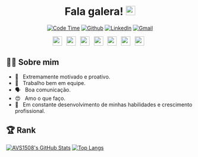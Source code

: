<h1 align="center"> Fala galera! <img src="https://media.giphy.com/media/hvRJCLFzcasrR4ia7z/giphy.gif" width="25px"></h1>

<p align="center">
  <a href="https://github.com/goncadanilo/"><img alt="Code Time" src="https://img.shields.io/endpoint?style=flat&url=https://codetime-api.datreks.com/badge/766?logoColor=white%26project=%26recentMS=0%26showProject=false" /></a>
 <a href="https://github.com/goncadanilo/"><img alt="Github" src="https://img.shields.io/badge/Github-goncadanilo-blueviolet?logo=github"></a>
 <a href="https://www.linkedin.com/in/goncadanilo/"><img alt="LinkedIn" src="https://img.shields.io/badge/LinkedIn-Danilo_Gonçalves-blue?logo=linkedin"></a>
 <a href="mailto:gonca.danilo@gmal.com"><img alt="Gmail" src="https://img.shields.io/badge/Gmail-gonca.danilo@gmail.com-red?logo=gmail"></a>
</p>

<p align="center">
  <img height="25" alt="" src="https://img.shields.io/badge/TypeScript-fff?style=social&logo=typescript">&nbsp;&nbsp;
  <img height="25" alt="" src="https://img.shields.io/badge/React JS-fff?style=social&logo=react&logoColor=61dafb">&nbsp;&nbsp;
  <img height="25" alt="" src="https://img.shields.io/badge/NestJS-fff?style=social&logo=nestjs&logoColor=ea2845">&nbsp;&nbsp;
  <img height="25" alt="" src="https://img.shields.io/badge/GraphQL-fff?style=social&logo=graphql&logoColor=e10098">&nbsp;&nbsp;
  <img height="25" alt="" src="https://img.shields.io/badge/PostgreSQL-fff?style=social&logo=postgresql&logoColor=blue">&nbsp;&nbsp;
  <img height="25" alt="" src="https://img.shields.io/badge/MongoDB-fff?style=social&logo=mongodb">&nbsp;&nbsp;
  <img height="25" alt="" src="https://img.shields.io/badge/Docker-fff?style=social&logo=docker">&nbsp;&nbsp;
</p>

<h2> 👨‍💻 Sobre mim </h2>

- :muscle: &nbsp; Extremamente motivado e proativo.
- 👥  &nbsp; Trabalho bem em equipe.
- 🗣 &nbsp; Boa comunicação.
- 😍 &nbsp; Amo o que faço.
- 🚀 &nbsp; Em constante desenvolvimento de minhas habilidades e crescimento profissional.

<h2> 🏆 Rank </h2>

[![AVS1508's GitHub Stats](https://github-readme-stats.vercel.app/api/?username=goncadanilo&show_icons=true&count_private=true&include_all_commits=true&hide_border=true)](https://github.com/goncadanilo)
[![Top Langs](https://github-readme-stats.vercel.app/api/top-langs/?username=goncadanilo&layout=compact&hide_border=true)](https://github.com/goncadanilo)
